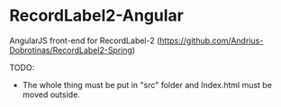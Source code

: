 # RecordLabel2-Angular
AngularJS front-end for RecordLabel-2 (https://github.com/Andrius-Dobrotinas/RecordLabel2-Spring)

TODO:
* The whole thing must be put in "src" folder and Index.html must be moved outside.

